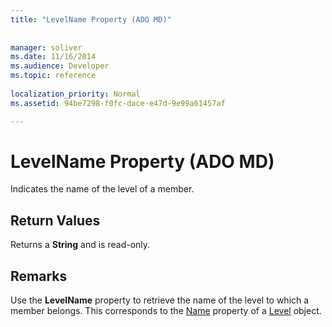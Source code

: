 ```yaml
---
title: "LevelName Property (ADO MD)"
 
 
manager: soliver
ms.date: 11/16/2014
ms.audience: Developer
ms.topic: reference
  
localization_priority: Normal
ms.assetid: 94be7298-f0fc-dace-e47d-9e99a61457af

---
```


# LevelName Property (ADO MD)

Indicates the name of the level of a member.
  
## Return Values

Returns a **String** and is read-only. 
  
## Remarks

Use the **LevelName** property to retrieve the name of the level to which a member belongs. This corresponds to the [Name](name-property-ado-md.md) property of a [Level](level-object-ado-md.md) object. 
  

